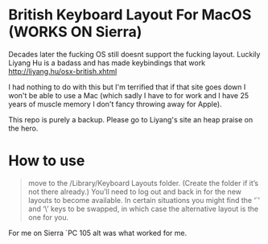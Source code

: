 # British Keyboard Layout For MacOS (WORKS ON Sierra)

Decades later the fucking OS still doesnt support the fucking layout. Luckily Liyang Hu is a badass and has made keybindings that work  http://liyang.hu/osx-british.xhtml

I had nothing to do with this but I'm terrified that if that site goes down I won't be able to use a Mac (which sadly I have to for work and I have 25 years of muscle memory I don't fancy throwing away for Apple).

This repo is purely a backup. Please go to Liyang's site an heap praise on the hero.

# How to use

> move to the /Library/Keyboard Layouts folder. (Create the folder if it’s not there already.) You’ll need to log out and back in for the new layouts to become available. In certain situations you might find the ‘`’ and ‘\’ keys to be swapped, in which case the alternative layout is the one for you.

For me on Sierra `PC 105 alt was what worked for me.
